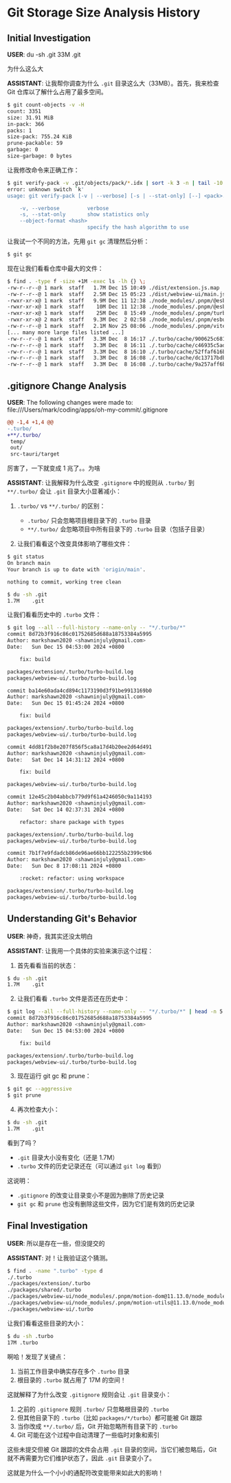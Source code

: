 # Git Storage Size Analysis History

## Initial Investigation

**USER**: du -sh .git
33M .git

为什么这么大

**ASSISTANT**: 让我帮你调查为什么 `.git` 目录这么大（33MB）。首先，我来检查 Git 仓库以了解什么占用了最多空间。

```bash
$ git count-objects -v -H
count: 3351
size: 31.91 MiB
in-pack: 366
packs: 1
size-pack: 755.24 KiB
prune-packable: 59
garbage: 0
size-garbage: 0 bytes
```

让我修改命令来正确工作：

```bash
$ git verify-pack -v .git/objects/pack/*.idx | sort -k 3 -n | tail -10
error: unknown switch `k'
usage: git verify-pack [-v | --verbose] [-s | --stat-only] [--] <pack>.idx...

    -v, --verbose         verbose
    -s, --stat-only       show statistics only
    --object-format <hash>
                          specify the hash algorithm to use
```

让我试一个不同的方法，先用 `git gc` 清理然后分析：

```bash
$ git gc
```

现在让我们看看仓库中最大的文件：

```bash
$ find . -type f -size +1M -exec ls -lh {} \;
-rw-r--r--@ 1 mark  staff   1.7M Dec 15 10:49 ./dist/extension.js.map
-rw-r--r--@ 1 mark  staff   2.5M Dec 15 05:23 ./dist/webview-ui/main.js
-rwxr-xr-x@ 1 mark  staff   9.9M Dec 11 12:38 ./node_modules/.pnpm/@esbuild+darwin-x64@0.24.0/node_modules/@esbuild/darwin-x64/bin/esbuild
-rwxr-xr-x@ 1 mark  staff    10M Dec 11 12:38 ./node_modules/.pnpm/@esbuild+linux-s390x@0.24.0/node_modules/@esbuild/linux-s390x/bin/esbuild
-rwxr-xr-x@ 1 mark  staff    25M Dec  8 15:49 ./node_modules/.pnpm/turbo-darwin-arm64@2.3.3/node_modules/turbo-darwin-arm64/bin/turbo
-rwxr-xr-x@ 2 mark  staff   9.3M Dec  2 02:58 ./node_modules/.pnpm/esbuild@0.24.0/node_modules/esbuild/bin/esbuild
-rw-r--r--@ 1 mark  staff   2.1M Nov 25 08:06 ./node_modules/.pnpm/vite@4.5.5/node_modules/vite/dist/node/chunks/dep-b2890f90.js
[... many more large files listed ...]
-rw-r--r--@ 1 mark  staff   3.3M Dec  8 16:17 ./.turbo/cache/900625c68128d770.tar.zst
-rw-r--r--@ 1 mark  staff   3.3M Dec  8 16:11 ./.turbo/cache/c46935c5adb7eaa2.tar.zst
-rw-r--r--@ 1 mark  staff   3.3M Dec  8 16:10 ./.turbo/cache/52ffaf616b246894.tar.zst
-rw-r--r--@ 1 mark  staff   3.3M Dec  8 16:08 ./.turbo/cache/dc13717bdb6d81ae.tar.zst
-rw-r--r--@ 1 mark  staff   3.3M Dec  8 16:08 ./.turbo/cache/9a257aff6bf49115.tar.zst
```

## .gitignore Change Analysis

**USER**: The following changes were made to: file:///Users/mark/coding/apps/oh-my-commit/.gitignore

```diff
@@ -1,4 +1,4 @@
-.turbo/
+**/.turbo/
 temp/
 out/
 src-tauri/target
```

厉害了，一下就变成 1 兆了。。为啥

**ASSISTANT**: 让我解释为什么改变 `.gitignore` 中的规则从 `.turbo/` 到 `**/.turbo/` 会让 `.git` 目录大小显著减小：

1. `.turbo/` vs `**/.turbo/` 的区别：

   - `.turbo/` 只会忽略项目根目录下的 `.turbo` 目录
   - `**/.turbo/` 会忽略项目中所有目录下的 `.turbo` 目录（包括子目录）

2. 让我们看看这个改变具体影响了哪些文件：

```bash
$ git status
On branch main
Your branch is up to date with 'origin/main'.

nothing to commit, working tree clean
```

```bash
$ du -sh .git
1.7M	.git
```

让我们看看历史中的 `.turbo` 文件：

```bash
$ git log --all --full-history --name-only -- "*/.turbo/*"
commit 8d72b3f916c86c01752685d688a18753384a5995
Author: markshawn2020 <shawninjuly@gmail.com>
Date:   Sun Dec 15 04:53:00 2024 +0800

    fix: build

packages/extension/.turbo/turbo-build.log
packages/webview-ui/.turbo/turbo-build.log

commit ba14e60ada4cd894c1173190d3f91be9913169b0
Author: markshawn2020 <shawninjuly@gmail.com>
Date:   Sun Dec 15 01:45:24 2024 +0800

    fix: build

packages/extension/.turbo/turbo-build.log
packages/webview-ui/.turbo/turbo-build.log

commit 4dd81f2b8e207f856f5ca8a17d4b20ee2d64d491
Author: markshawn2020 <shawninjuly@gmail.com>
Date:   Sat Dec 14 14:31:12 2024 +0800

    fix: build

packages/webview-ui/.turbo/turbo-build.log

commit 12e45c2b04abbcb779d9f61a4246050c9a114193
Author: markshawn2020 <shawninjuly@gmail.com>
Date:   Sat Dec 14 02:37:31 2024 +0800

    refactor: share package with types

packages/extension/.turbo/turbo-build.log
packages/webview-ui/.turbo/turbo-build.log

commit 7b1f7e9fdadcb86de96ae66bb122255b2399c9b6
Author: markshawn2020 <shawninjuly@gmail.com>
Date:   Sun Dec 8 17:08:11 2024 +0800

    :rocket: refactor: using workspace

packages/extension/.turbo/turbo-build.log
packages/webview-ui/.turbo/turbo-build.log
```

## Understanding Git's Behavior

**USER**: 神奇，我其实还没太明白

**ASSISTANT**: 让我用一个具体的实验来演示这个过程：

1. 首先看看当前的状态：

```bash
$ du -sh .git
1.7M	.git
```

2. 让我们看看 `.turbo` 文件是否还在历史中：

```bash
$ git log --all --full-history --name-only -- "*/.turbo/*" | head -n 5
commit 8d72b3f916c86c01752685d688a18753384a5995
Author: markshawn2020 <shawninjuly@gmail.com>
Date:   Sun Dec 15 04:53:00 2024 +0800

    fix: build

packages/extension/.turbo/turbo-build.log
packages/webview-ui/.turbo/turbo-build.log
```

3. 现在运行 git gc 和 prune：

```bash
$ git gc --aggressive
$ git prune
```

4. 再次检查大小：

```bash
$ du -sh .git
1.7M	.git
```

看到了吗？

- `.git` 目录大小没有变化（还是 1.7M）
- `.turbo` 文件的历史记录还在（可以通过 `git log` 看到）

这说明：

- `.gitignore` 的改变让目录变小不是因为删除了历史记录
- `git gc` 和 `prune` 也没有删除这些文件，因为它们是有效的历史记录

## Final Investigation

**USER**: 所以是存在一些，但没提交的

**ASSISTANT**: 对！让我验证这个猜测。

```bash
$ find . -name ".turbo" -type d
./.turbo
./packages/extension/.turbo
./packages/shared/.turbo
./packages/webview-ui/node_modules/.pnpm/motion-dom@11.13.0/node_modules/motion-dom/.turbo
./packages/webview-ui/node_modules/.pnpm/motion-utils@11.13.0/node_modules/motion-utils/.turbo
./packages/webview-ui/.turbo
```

让我们看看这些目录的大小：

```bash
$ du -sh .turbo
17M	.turbo
```

啊哈！发现了关键点：

1. 当前工作目录中确实存在多个 `.turbo` 目录
2. 根目录的 `.turbo` 就占用了 17M 的空间！

这就解释了为什么改变 `.gitignore` 规则会让 `.git` 目录变小：

1. 之前的 `.gitignore` 规则 `.turbo/` 只忽略根目录的 `.turbo`
2. 但其他目录下的 `.turbo`（比如 `packages/*/turbo`）都可能被 Git 跟踪
3. 当你改成 `**/.turbo/` 后，Git 开始忽略所有目录下的 `.turbo`
4. Git 可能在这个过程中自动清理了一些临时对象和索引

这些未提交但被 Git 跟踪的文件会占用 `.git` 目录的空间，当它们被忽略后，Git 就不再需要为它们维护状态了，因此 `.git` 目录变小了。

这就是为什么一个小小的通配符改变能带来如此大的影响！
